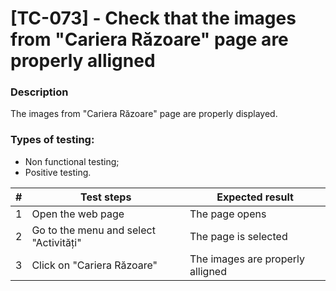 # **[TC-073] - Check that the images from "Cariera Răzoare" page are properly alligned**

### **Description**

The images from "Cariera Răzoare" page are properly displayed.

### **Types of testing:**

- Non functional testing;
- Positive testing.

| #   | **Test steps**                         | **Expected result**              |
| --- | -------------------------------------- | -------------------------------- |
| 1   | Open the web page                      | The page opens                   |
| 2   | Go to the menu and select "Activități" | The page is selected             |
| 3   | Click on "Cariera Răzoare"             | The images are properly alligned |
